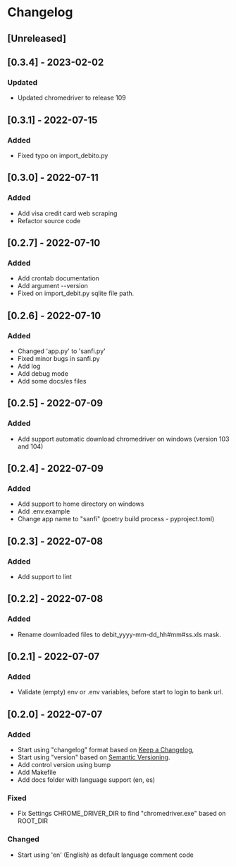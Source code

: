 # Changelog

## [Unreleased]

## [0.3.4] - 2023-02-02
### Updated
- Updated chromedriver to release 109

## [0.3.1] - 2022-07-15
### Added
- Fixed typo on import_debito.py


## [0.3.0] - 2022-07-11
### Added
- Add visa credit card web scraping
- Refactor source code

## [0.2.7] - 2022-07-10
### Added
- Add crontab documentation
- Add argument --version
- Fixed on import_debit.py sqlite file path.

## [0.2.6] - 2022-07-10
### Added
- Changed 'app.py' to 'sanfi.py'
- Fixed minor bugs in sanfi.py
- Add log
- Add debug mode
- Add some docs/es files


## [0.2.5] - 2022-07-09
### Added
- Add support automatic download chromedriver on windows (version 103 and 104)

## [0.2.4] - 2022-07-09
### Added
- Add support to home directory on windows
- Add .env.example
- Change app name to "sanfi" (poetry build process - pyproject.toml)


## [0.2.3] - 2022-07-08
### Added
- Add support to lint


## [0.2.2] - 2022-07-08
### Added
- Rename downloaded files to debit_yyyy-mm-dd_hh#mm#ss.xls mask.


## [0.2.1] - 2022-07-07
### Added
- Validate (empty) env or .env variables, before start to login to bank url.


## [0.2.0] - 2022-07-07
### Added
- Start using "changelog" format based on [Keep a Changelog](https://keepachangelog.com/en/1.0.0/),
- Start using "version" based on [Semantic Versioning](https://semver.org/spec/v2.0.0.html).
- Add control version using bump
- Add Makefile
- Add docs folder with language support (en, es)

### Fixed
- Fix Settings CHROME_DRIVER_DIR to find "chromedriver.exe" based on ROOT_DIR


### Changed
- Start using 'en' (English) as default language comment code
